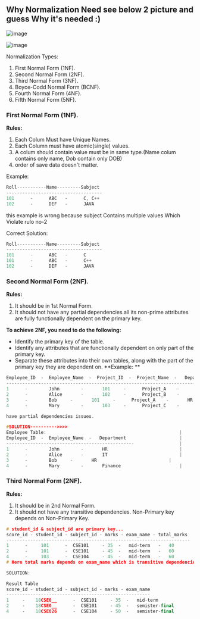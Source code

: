 ## Why Normalization Need see below 2 picture and guess Why it's needed :)
![image](https://github.com/Abdul-Aziz026/DataBase-interview-Question/assets/57495952/ed487e7d-075f-4062-842f-a156c5983975)

![image](https://github.com/Abdul-Aziz026/DataBase-interview-Question/assets/57495952/ad8cb8fa-b12c-4a17-9bce-9c36bf89f41b)


Normalization Types:
1. First Normal Form (1NF).
2. Second Normal Form (2NF).
3. Third Normal Form (3NF).
4. Boyce-Codd Normal Form (BCNF).
5. Fourth Normal Form (4NF).
6. Fifth Normal Form (5NF).

### First Normal Form (1NF).
**Rules:**
1. Each Colum Must have Unique Names.
2. Each Column must have atomic(single) values.
3. A colum should contain value must be in same type.(Name colum contains only name, Dob contain only DOB)
4. order of save data doesn't matter.

Example:   
```cpp
Roll-----------Name---------Subject   
------------------------------------   
101      -      ABC   -      C, C++   
102      -      DEF   -      JAVA
```

this example is wrong because subject Contains multiple values
Which Violate rulo no-2

Correct Solution:   
```cpp
Roll-----------Name---------Subject   
------------------------------------   
101      -      ABC   -      C   
101      -      ABC   -      C++   
102      -      DEF   -      JAVA
```


### Second Normal Form (2NF).
**Rules:**
1. It should be in 1st Normal Form.
2. It should not have any partial dependencies.all its non-prime attributes are fully functionally dependent on the primary key.

**To achieve 2NF, you need to do the following:**

- Identify the primary key of the table.
- Identify any attributes that are functionally dependent on only part of the primary key.
- Separate these attributes into their own tables, along with the part of the primary key they are dependent on.
**Example: **
```cpp
Employee_ID  -  Employee_Name  -  Project_ID  -  Project_Name  -   Department
--------------------------------------------------------------------------------
1      -        John	    -       101	    -      Project_A    -   	HR
2      -        Alice	    -       102	    -      Project_B    -   	IT
3      -        Bob	    -       101     -      Project_A    -     	HR
4      -        Mary	    -       103	    -      Project_C    -   	Finance

have partial dependencies issues.

#SOLUTION---------->>>>
Employee Table:                                                  |                      Project Table:
Employee_ID  -  Employee_Name  -   Department                    |                      Project_ID  -  Project_Name
------------------------------------------------                 |                      -------------------------------
1      -        John	    -       HR                           |                       101    -       Project_A
2      -        Alice	    -       IT                           |                       102     -      Project_B
3      -        Bob	    -       HR                           |                       103     -      Project_C
4      -        Mary	    -       Finance                      |                      
```
### 
### Third Normal Form (2NF).
**Rules:**
1. It should be in 2nd Normal Form.
2. It should not have any transitive dependencies. Non-Primary key depends on Non-Primary Key.
```cpp
# student_id & subject_id are primary key...
score_id - student_id - subject_id - marks - exam_name - total_marks
---------------------------------------------------------------------
1      -     101      -  CSE101     - 35  -   mid-term   -   40
2      -     101      -  CSE101     - 45  -   mid-term   -   60
4      -     103      -  CSE104     - 45  -   mid-term   -   60
# Here total marks depends on exam_name which is transitive dependencies.

SOLUTION: 

Result Table                                                                                             Exam Table
score_id - student_id - subject_id - marks - exam_name                                                   exam_name - total_marks
------------------------------------------------------                                                  --------------------------
1     -    18CSE0__      -  CSE101     - 35  -   mid-term                                                mid-term        -   40
2     -    18CSE0__      -  CSE101     - 45  -   semister-final                                          semister-final  -   60
4     -    18CSE026      -  CSE104     - 50  -   semister-final  
```
